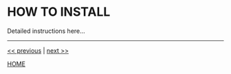 # HOW TO INSTALL

Detailed instructions here...


---

[<< previous](./../the-package/why_exists.md) | [next >>](use.md)

[HOME](./../../README.md)

